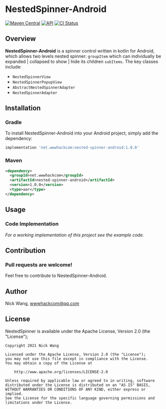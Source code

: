 # NestedSpinner-Android

[![Maven Central](https://img.shields.io/maven-central/v/net.wwwhackcom/nested-spinner-android)](https://search.maven.org/artifact/net.wwwhackcom/nested-spinner-android/1.0.0/aar)
[![API](https://img.shields.io/badge/API-16%2B-brightgreen.svg?style=flat)](https://android-arsenal.com/api?level=16)
[![CI Status](https://travis-ci.com/wwwhackcom/NestedSpinner-Android.svg?branch=master)](https://travis-ci.com/wwwhackcom/NestedSpinner-Android)

## Overview

**NestedSpinner-Android** is a spinner control written in kotlin for Android, which allows two levels nested spinner: `groupItem` which can individually be expanded | collapsed to show | hide its children `subItems`. The key classes include:

- `NestedSpinnerView`
- `NestedSpinnerPopupView`
- `AbstractNestedSpinnerAdapter`
- `NestedSpinnerAdapter`

## Installation

### Gradle
To install NestedSpinner-Android into your Android project, simply add the dependency:
```groovy
implementation 'net.wwwhackcom:nested-spinner-android:1.0.0'
```

### Maven

```xml
<dependency>
  <groupId>net.wwwhackcom</groupId>
  <artifactId>nested-spinner-android</artifactId>
  <version>1.0.0</version>
  <type>aar</type>
</dependency>
```

## Usage
### Code Implementation

*For a working implementation of this project see the example code.*


## Contribution
### Pull requests are welcome!
Feel free to contribute to NestedSpinner-Android.

## Author

Nick Wang, wwwhackcom@qq.com

## License

NestedSpinner is available under the Apache License, Version 2.0 (the "License");


    Copyright 2021 Nick Wang

    Licensed under the Apache License, Version 2.0 (the "License");
    you may not use this file except in compliance with the License.
    You may obtain a copy of the License at
    
        http://www.apache.org/licenses/LICENSE-2.0
    
    Unless required by applicable law or agreed to in writing, software
    distributed under the License is distributed on an "AS IS" BASIS,
    WITHOUT WARRANTIES OR CONDITIONS OF ANY KIND, either express or implied.
    See the License for the specific language governing permissions and
    limitations under the License.